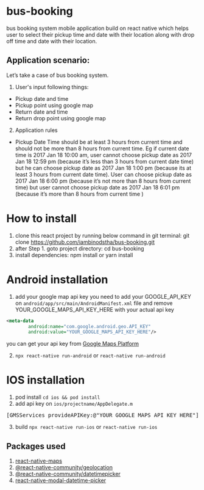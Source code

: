 # bus-booking
bus booking system mobile application build on react native which helps user to select their pickup time and date with their location along with drop off time and date with their location.

## Application scenario:
Let’s take a case of bus booking system.

1. User's input following things:
- Pickup date and time
- Pickup point using google map
- Return date and time
- Return drop point using google map

2. Application rules
- Pickup Date Time should be at least 3 hours from current time and should not be more than 8 hours from current time.
Eg if current date time is 2017 Jan 18 10:00 am, user cannot choose pickup date as 2017 Jan 18 12:59 pm (because it’s less than 3 hours from current date time) but he can choose pickup date as 2017 Jan 18 1:00 pm (because its at least 3 hours from current date time). User can choose pickup date as 2017 Jan 18 6:00 pm (because it’s not more than 8 hours from current time) but user cannot choose pickup date as 2017 Jan 18 6:01 pm (because it’s more than 8 hours from current time )

# How  to install
1. clone this react project by running below command in git terminal: git clone https://github.com/iambinodstha/bus-booking.git
2. after Step 1. goto project directory: cd bus-booking
3. install dependencies: npm install or yarn install

# Android installation
1. add your google map api key
you need to add your GOOGLE_API_KEY on `android/app/src/main/AndroidManifest.xml` file and remove YOUR_GOOGLE_MAPS_API_KEY_HERE with your actual api key
```xml
<meta-data
        android:name="com.google.android.geo.API_KEY"
        android:value="YOUR_GOOGLE_MAPS_API_KEY_HERE"/>
```
you can get your api key from [Google Maps Platform](https://console.cloud.google.com/google/maps-apis)

2. `npx react-native run-android` or `react-native run-android`

# IOS installation
1. pod install `cd ios && pod install`
2. add api key on `ios/projectname/AppDelegate.m`
<pre>
[GMSServices provideAPIKey:@"YOUR_GOOGLE_MAPS_API_KEY_HERE"]; // get your API_KEY from google cloud console
</pre>
3. build `npx react-native run-ios` or `react-native run-ios`


## Packages used
1. [react-native-maps](https://github.com/react-native-maps/react-native-maps)
1. [@react-native-community/geolocation](https://github.com/react-native-geolocation/react-native-geolocation)
2. [@react-native-community/datetimepicker](https://github.com/react-native-datetimepicker/datetimepicker)
3. [react-native-modal-datetime-picker](https://github.com/mmazzarolo/react-native-modal-datetime-picker)